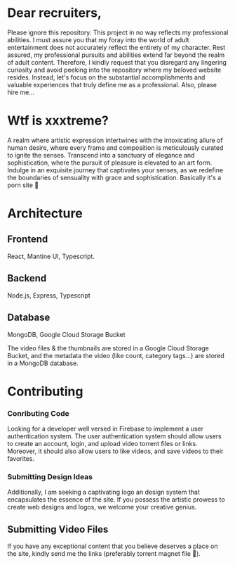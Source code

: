 # Dear recruiters, 
Please ignore this repository. This project in no way reflects my professional abilities. I must assure you that my foray into the world of adult entertainment does not accurately reflect the entirety of my character. Rest assured, my professional pursuits and abilities extend far beyond the realm of adult content.
Therefore, I kindly request that you disregard any lingering curiosity and avoid peeking into the repository where my beloved website resides. Instead, let's focus on the substantial accomplishments and valuable experiences that truly define me as a professional. Also, please hire me...

# Wtf is xxxtreme?

A realm where artistic expression intertwines with the intoxicating allure of human desire, where every frame and composition is meticulously curated to ignite the senses. Transcend into a sanctuary of elegance and sophistication, where the pursuit of pleasure is elevated to an art form. Indulge in an exquisite journey that captivates your senses, as we redefine the boundaries of sensuality with grace and sophistication.
Basically it's a porn site 🍆

# Architecture

## Frontend
React, Mantine UI, Typescript.

## Backend
Node.js, Express, Typescript

## Database
MongoDB, Google Cloud Storage Bucket

The video files & the thumbnails are stored in a Google Cloud Storage Bucket, and the metadata the video (like count, category tags...) are stored in a MongoDB database. 

# Contributing

### Conributing Code
Looking for a developer well versed in Firebase to implement a user authentication system. The user authentication system should allow users to create an account, login, and upload video torrent files or links. Moreover, it should also allow users to like videos, and save videos to their favorites.

### Submitting Design Ideas
Additionally, I am seeking a captivating logo an design system that encapsulates the essence of the site. If you possess the artistic prowess to create web designs and logos, we welcome your creative genius. 

## Submitting Video Files
If you have any exceptional content that you believe deserves a place on the site, kindly send me the links (preferably torrent magnet file 🧲). 

